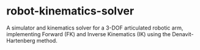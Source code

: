 # robot-kinematics-solver
A simulator and kinematics solver for a 3-DOF articulated robotic arm, implementing Forward (FK) and Inverse Kinematics (IK) using the Denavit-Hartenberg method.
